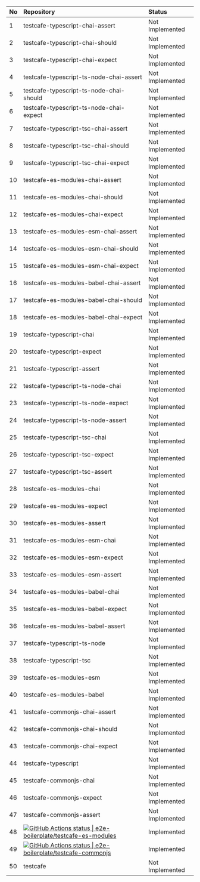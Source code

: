 | No | Repository                                                                                                                                                                                                                                                         | Status          |
| :- | :----------------------------------------------------------------------------------------------------------------------------------------------------------------------------------------------------------------------------------------------------------------- | :-------------- |
| 1  | testcafe-typescript-chai-assert                                                                                                                                                                                                                                    | Not Implemented |
| 2  | testcafe-typescript-chai-should                                                                                                                                                                                                                                    | Not Implemented |
| 3  | testcafe-typescript-chai-expect                                                                                                                                                                                                                                    | Not Implemented |
| 4  | testcafe-typescript-ts-node-chai-assert                                                                                                                                                                                                                            | Not Implemented |
| 5  | testcafe-typescript-ts-node-chai-should                                                                                                                                                                                                                            | Not Implemented |
| 6  | testcafe-typescript-ts-node-chai-expect                                                                                                                                                                                                                            | Not Implemented |
| 7  | testcafe-typescript-tsc-chai-assert                                                                                                                                                                                                                                | Not Implemented |
| 8  | testcafe-typescript-tsc-chai-should                                                                                                                                                                                                                                | Not Implemented |
| 9  | testcafe-typescript-tsc-chai-expect                                                                                                                                                                                                                                | Not Implemented |
| 10 | testcafe-es-modules-chai-assert                                                                                                                                                                                                                                    | Not Implemented |
| 11 | testcafe-es-modules-chai-should                                                                                                                                                                                                                                    | Not Implemented |
| 12 | testcafe-es-modules-chai-expect                                                                                                                                                                                                                                    | Not Implemented |
| 13 | testcafe-es-modules-esm-chai-assert                                                                                                                                                                                                                                | Not Implemented |
| 14 | testcafe-es-modules-esm-chai-should                                                                                                                                                                                                                                | Not Implemented |
| 15 | testcafe-es-modules-esm-chai-expect                                                                                                                                                                                                                                | Not Implemented |
| 16 | testcafe-es-modules-babel-chai-assert                                                                                                                                                                                                                              | Not Implemented |
| 17 | testcafe-es-modules-babel-chai-should                                                                                                                                                                                                                              | Not Implemented |
| 18 | testcafe-es-modules-babel-chai-expect                                                                                                                                                                                                                              | Not Implemented |
| 19 | testcafe-typescript-chai                                                                                                                                                                                                                                           | Not Implemented |
| 20 | testcafe-typescript-expect                                                                                                                                                                                                                                         | Not Implemented |
| 21 | testcafe-typescript-assert                                                                                                                                                                                                                                         | Not Implemented |
| 22 | testcafe-typescript-ts-node-chai                                                                                                                                                                                                                                   | Not Implemented |
| 23 | testcafe-typescript-ts-node-expect                                                                                                                                                                                                                                 | Not Implemented |
| 24 | testcafe-typescript-ts-node-assert                                                                                                                                                                                                                                 | Not Implemented |
| 25 | testcafe-typescript-tsc-chai                                                                                                                                                                                                                                       | Not Implemented |
| 26 | testcafe-typescript-tsc-expect                                                                                                                                                                                                                                     | Not Implemented |
| 27 | testcafe-typescript-tsc-assert                                                                                                                                                                                                                                     | Not Implemented |
| 28 | testcafe-es-modules-chai                                                                                                                                                                                                                                           | Not Implemented |
| 29 | testcafe-es-modules-expect                                                                                                                                                                                                                                         | Not Implemented |
| 30 | testcafe-es-modules-assert                                                                                                                                                                                                                                         | Not Implemented |
| 31 | testcafe-es-modules-esm-chai                                                                                                                                                                                                                                       | Not Implemented |
| 32 | testcafe-es-modules-esm-expect                                                                                                                                                                                                                                     | Not Implemented |
| 33 | testcafe-es-modules-esm-assert                                                                                                                                                                                                                                     | Not Implemented |
| 34 | testcafe-es-modules-babel-chai                                                                                                                                                                                                                                     | Not Implemented |
| 35 | testcafe-es-modules-babel-expect                                                                                                                                                                                                                                   | Not Implemented |
| 36 | testcafe-es-modules-babel-assert                                                                                                                                                                                                                                   | Not Implemented |
| 37 | testcafe-typescript-ts-node                                                                                                                                                                                                                                        | Not Implemented |
| 38 | testcafe-typescript-tsc                                                                                                                                                                                                                                            | Not Implemented |
| 39 | testcafe-es-modules-esm                                                                                                                                                                                                                                            | Not Implemented |
| 40 | testcafe-es-modules-babel                                                                                                                                                                                                                                          | Not Implemented |
| 41 | testcafe-commonjs-chai-assert                                                                                                                                                                                                                                      | Not Implemented |
| 42 | testcafe-commonjs-chai-should                                                                                                                                                                                                                                      | Not Implemented |
| 43 | testcafe-commonjs-chai-expect                                                                                                                                                                                                                                      | Not Implemented |
| 44 | testcafe-typescript                                                                                                                                                                                                                                                | Not Implemented |
| 45 | testcafe-commonjs-chai                                                                                                                                                                                                                                             | Not Implemented |
| 46 | testcafe-commonjs-expect                                                                                                                                                                                                                                           | Not Implemented |
| 47 | testcafe-commonjs-assert                                                                                                                                                                                                                                           | Not Implemented |
| 48 | [![GitHub Actions status &#124; e2e-boilerplate/testcafe-es-modules](https://github.com/e2e-boilerplate/testcafe-es-modules/workflows/testcafe-es-modules/badge.svg)](https://github.com/e2e-boilerplate/testcafe-es-modules/actions?workflow=testcafe-es-modules) | Implemented     |
| 49 | [![GitHub Actions status &#124; e2e-boilerplate/testcafe-commonjs](https://github.com/e2e-boilerplate/testcafe-commonjs/workflows/testcafe-commonjs/badge.svg)](https://github.com/e2e-boilerplate/testcafe-commonjs/actions?workflow=testcafe-commonjs)           | Implemented     |
| 50 | testcafe                                                                                                                                                                                                                                                           | Not Implemented |